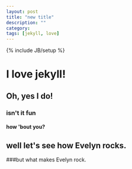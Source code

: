 ```yaml
---
layout: post
title: "new title"
description: ""
category: 
tags: [jekyll, love]
---
```

{% include JB/setup %}
# I love jekyll!

## Oh, yes I do!

### isn't it fun

#### how 'bout you?

## well let's see how Evelyn rocks.
###but what makes Evelyn rock.
